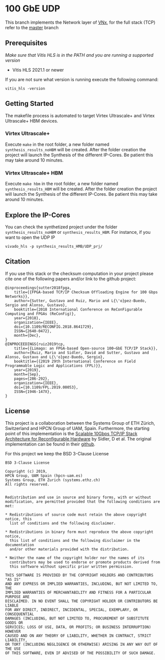 # 100 GbE UDP

This branch implements the Network layer of [VNx](https://github.com/Xilinx/xup_vitis_network_example), for the full stack (TCP) refer to the [master](https://github.com/hpcn-uam/100G-fpga-network-stack-core) branch

## Prerequisites

*Make sure that Vitis HLS is in the PATH and you are running a supported version*

- Vitis HLS 2021.1 or newer

If you are not sure what version is running execute the following command:

```
vitis_hls -version
```

## Getting Started

The makefile process is automated to target Virtex Ultrascale+ and Virtex Ultrascale+ HBM devices.

### Virtex Ultrascale+

Execute `make` in the root folder, a new folder named `synthesis_results_noHBM` will be created. After the folder creation the project will launch the Synthesis of the different IP-Cores. Be patient this may take around 10 minutes.

### Virtex Ultrascale+ HBM

Execute `make hbm` in the root folder, a new folder named `synthesis_results_HBM` will be created. After the folder creation the project will launch the Synthesis of the different IP-Cores. Be patient this may take around 10 minutes.

## Explore the IP-Cores

You can check the synthetized project under the folder `synthesis_results_noHBM` or `synthesis_results_HBM`. For instance, if you want to open the UDP IP

```
vivado_hls -p synthesis_results_HMB/UDP_prj/
```


## Citation
If you use this stack or the checksum computation in your project please cite one of the following papers and/or link to the github project:

```
@inproceedings{sutter2018fpga,
    title={{FPGA-based TCP/IP Checksum Offloading Engine for 100 Gbps Networks}},
    author={Sutter, Gustavo and Ruiz, Mario and L{\'o}pez-Buedo, Sergio and Alonso, Gustavo},
    booktitle={2018 International Conference on ReConFigurable Computing and FPGAs (ReConFig)},
    year={2018},
    organization={IEEE},
    doi={10.1109/RECONFIG.2018.8641729},
    ISSN={2640-0472},
    month={Dec},
}
@INPROCEEDINGS{ruiz2019tcp, 
    title={{Limago: an FPGA-based Open-source 100~GbE TCP/IP Stack}}, 
    author={Ruiz, Mario and Sidler, David and Sutter, Gustavo and Alonso, Gustavo and L{\'o}pez-Buedo, Sergio},
    booktitle={{2019 29th International Conference on Field Programmable Logic and Applications (FPL)}}, 
    year={2019},
    month={Sep},
    pages={286-292}, 
    organization={IEEE},
    doi={10.1109/FPL.2019.00053},
    ISSN={1946-147X}, 
}
```

## License

This project is a collaboration between the Systems Group of ETH Zürich, Switzerland and HPCN Group of UAM, Spain. Furthermore, the starting point of this implementation is the [Scalable 10Gbps TCP/IP Stack Architecture for Reconfigurable Hardware](https://ieeexplore.ieee.org/abstract/document/7160037) by Sidler, D et al. The original implementation can be found in their [github](https://github.com/fpgasystems/fpga-network-stack).

For this project we keep the BSD 3-Clause License

```
BSD 3-Clause License

Copyright (c) 2019, 
HPCN Group, UAM Spain (hpcn-uam.es)
Systems Group, ETH Zurich (systems.ethz.ch)
All rights reserved.


Redistribution and use in source and binary forms, with or without
modification, are permitted provided that the following conditions are met:

* Redistributions of source code must retain the above copyright notice, this
  list of conditions and the following disclaimer.

* Redistributions in binary form must reproduce the above copyright notice,
  this list of conditions and the following disclaimer in the documentation
  and/or other materials provided with the distribution.

* Neither the name of the copyright holder nor the names of its
  contributors may be used to endorse or promote products derived from
  this software without specific prior written permission.

THIS SOFTWARE IS PROVIDED BY THE COPYRIGHT HOLDERS AND CONTRIBUTORS "AS IS"
AND ANY EXPRESS OR IMPLIED WARRANTIES, INCLUDING, BUT NOT LIMITED TO, THE
IMPLIED WARRANTIES OF MERCHANTABILITY AND FITNESS FOR A PARTICULAR PURPOSE ARE
DISCLAIMED. IN NO EVENT SHALL THE COPYRIGHT HOLDER OR CONTRIBUTORS BE LIABLE
FOR ANY DIRECT, INDIRECT, INCIDENTAL, SPECIAL, EXEMPLARY, OR CONSEQUENTIAL
DAMAGES (INCLUDING, BUT NOT LIMITED TO, PROCUREMENT OF SUBSTITUTE GOODS OR
SERVICES; LOSS OF USE, DATA, OR PROFITS; OR BUSINESS INTERRUPTION) HOWEVER
CAUSED AND ON ANY THEORY OF LIABILITY, WHETHER IN CONTRACT, STRICT LIABILITY,
OR TORT (INCLUDING NEGLIGENCE OR OTHERWISE) ARISING IN ANY WAY OUT OF THE USE
OF THIS SOFTWARE, EVEN IF ADVISED OF THE POSSIBILITY OF SUCH DAMAGE.
```